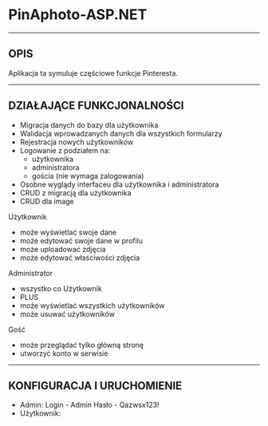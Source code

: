 # PinAphoto-ASP.NET
-----------------------
OPIS
-----------------------
Aplikacja ta symuluje częściowe funkcje Pinteresta.

-----------------------
DZIAŁAJĄCE FUNKCJONALNOŚCI
-----------------------
- Migracja danych do bazy dla użytkownika
- Walidacja wprowadzanych danych dla wszystkich formularzy
- Rejestracja nowych użytkowników
- Logowanie z podziałem na:
  - użytkownika
  - administratora
  - gościa (nie wymaga zalogowania)
- Osobne wyglądy interfaceu dla użytkownika i administratora
- CRUD z migracją dla użytkownika
- CRUD dla image

Użytkownik 
- może wyświetlać swoje dane
- może edytować swoje dane w profilu
- może uploadować zdjęcia
- może edytować właściwości zdjęcia

Administrator
- wszystko co Użytkownik
- PLUS
- może wyświetlać wszystkich użytkowników
- może usuwać użytkowników
 
Gość
- może przeglądać tylko główną stronę
- utworzyć konto w serwisie

-----------------------
KONFIGURACJA I URUCHOMIENIE
-----------------------
- Admin: Login - Admin   Hasło - Qazwsx123!
- Użytkownik: 
